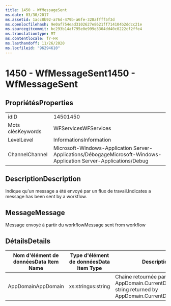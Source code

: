 ```yaml
---
title: 1450 - WfMessageSent
ms.date: 03/30/2017
ms.assetid: 1acc8b92-a76d-479b-a6fe-328affff5f3d
ms.openlocfilehash: 9e0af754ead3102627e8621ff714104b2ddcc21e
ms.sourcegitcommit: bc293b14af795e0e999e3304dd40c0222cf2ffe4
ms.translationtype: MT
ms.contentlocale: fr-FR
ms.lasthandoff: 11/26/2020
ms.locfileid: "96294610"
---
```

# <a name="1450---wfmessagesent"></a><span data-ttu-id="7cfe8-102">1450 - WfMessageSent</span><span class="sxs-lookup"><span data-stu-id="7cfe8-102">1450 - WfMessageSent</span></span>

## <a name="properties"></a><span data-ttu-id="7cfe8-103">Propriétés</span><span class="sxs-lookup"><span data-stu-id="7cfe8-103">Properties</span></span>  
  
|||  
|-|-|  
|<span data-ttu-id="7cfe8-104">id</span><span class="sxs-lookup"><span data-stu-id="7cfe8-104">ID</span></span>|<span data-ttu-id="7cfe8-105">1450</span><span class="sxs-lookup"><span data-stu-id="7cfe8-105">1450</span></span>|  
|<span data-ttu-id="7cfe8-106">Mots clés</span><span class="sxs-lookup"><span data-stu-id="7cfe8-106">Keywords</span></span>|<span data-ttu-id="7cfe8-107">WFServices</span><span class="sxs-lookup"><span data-stu-id="7cfe8-107">WFServices</span></span>|  
|<span data-ttu-id="7cfe8-108">Level</span><span class="sxs-lookup"><span data-stu-id="7cfe8-108">Level</span></span>|<span data-ttu-id="7cfe8-109">Informations</span><span class="sxs-lookup"><span data-stu-id="7cfe8-109">Information</span></span>|  
|<span data-ttu-id="7cfe8-110">Channel</span><span class="sxs-lookup"><span data-stu-id="7cfe8-110">Channel</span></span>|<span data-ttu-id="7cfe8-111">Microsoft-Windows-Application Server-Applications/Débogage</span><span class="sxs-lookup"><span data-stu-id="7cfe8-111">Microsoft-Windows-Application Server-Applications/Debug</span></span>|  
  
## <a name="description"></a><span data-ttu-id="7cfe8-112">Description</span><span class="sxs-lookup"><span data-stu-id="7cfe8-112">Description</span></span>  

 <span data-ttu-id="7cfe8-113">Indique qu'un message a été envoyé par un flux de travail.</span><span class="sxs-lookup"><span data-stu-id="7cfe8-113">Indicates a message has been sent by a workflow.</span></span>  
  
## <a name="message"></a><span data-ttu-id="7cfe8-114">Message</span><span class="sxs-lookup"><span data-stu-id="7cfe8-114">Message</span></span>  

 <span data-ttu-id="7cfe8-115">Message envoyé à partir du workflow</span><span class="sxs-lookup"><span data-stu-id="7cfe8-115">Message sent from workflow</span></span>  
  
## <a name="details"></a><span data-ttu-id="7cfe8-116">Détails</span><span class="sxs-lookup"><span data-stu-id="7cfe8-116">Details</span></span>  
  
|<span data-ttu-id="7cfe8-117">Nom d'élément de données</span><span class="sxs-lookup"><span data-stu-id="7cfe8-117">Data Item Name</span></span>|<span data-ttu-id="7cfe8-118">Type d'élément de données</span><span class="sxs-lookup"><span data-stu-id="7cfe8-118">Data Item Type</span></span>|<span data-ttu-id="7cfe8-119">Description</span><span class="sxs-lookup"><span data-stu-id="7cfe8-119">Description</span></span>|  
|--------------------|--------------------|-----------------|  
|<span data-ttu-id="7cfe8-120">AppDomain</span><span class="sxs-lookup"><span data-stu-id="7cfe8-120">AppDomain</span></span>|<span data-ttu-id="7cfe8-121">xs:string</span><span class="sxs-lookup"><span data-stu-id="7cfe8-121">xs:string</span></span>|<span data-ttu-id="7cfe8-122">Chaîne retournée par AppDomain.CurrentDomain.FriendlyName.</span><span class="sxs-lookup"><span data-stu-id="7cfe8-122">The string returned by AppDomain.CurrentDomain.FriendlyName.</span></span>|

